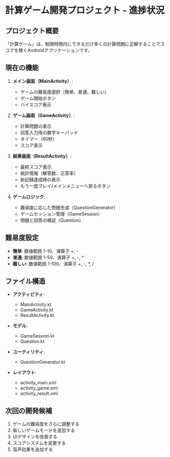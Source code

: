 # 計算ゲーム開発プロジェクト - 進捗状況

## プロジェクト概要
「計算ゲーム」は、制限時間内にできるだけ多くの計算問題に正解することでスコアを稼ぐAndroidアプリケーションです。

## 現在の機能
1. **メイン画面（MainActivity）**:
   - ゲームの難易度選択（簡単、普通、難しい）
   - ゲーム開始ボタン
   - ハイスコア表示

2. **ゲーム画面（GameActivity）**:
   - 計算問題の表示
   - 回答入力用の数字キーパッド
   - タイマー（60秒）
   - スコア表示

3. **結果画面（ResultActivity）**:
   - 最終スコア表示
   - 統計情報（解答数、正答率）
   - 新記録達成時の表示
   - もう一度プレイ/メインメニューへ戻るボタン

4. **ゲームロジック**:
   - 難易度に応じた問題生成（QuestionGenerator）
   - ゲームセッション管理（GameSession）
   - 問題と回答の検証（Question）

## 難易度設定
- **簡単**: 数値範囲 1-10、演算子 +, -
- **普通**: 数値範囲 1-50、演算子 +, -, *
- **難しい**: 数値範囲 1-100、演算子 +, -, *, /

## ファイル構造
- **アクティビティ**:
  - MainActivity.kt
  - GameActivity.kt
  - ResultActivity.kt

- **モデル**:
  - GameSession.kt
  - Question.kt

- **ユーティリティ**:
  - QuestionGenerator.kt

- **レイアウト**:
  - activity_main.xml
  - activity_game.xml
  - activity_result.xml

## 次回の開発候補
1. ゲームの難易度をさらに調整する
2. 新しいゲームモードを追加する
3. UIデザインを改善する
4. スコアシステムを変更する
5. 音声効果を追加する